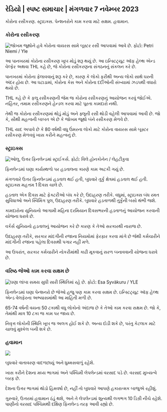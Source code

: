## રેડિયો \| સ્પષ્ટ સમાચાર \| મંગળવાર 7 નવેમ્બર 2023

કોરોના રસીકરણ. સ્ટ્રાઇક્સ. પેન્શનરોને કામ કરવા માટે સક્ષમ. હવામાન.

### કોરોના રસીકરણ

![જોખમ જૂથોને હવે કોરોના વાયરસ સામે બૂસ્ટર રસી આપવામાં આવે છે. ફોટો: Petri Niemi / Yle](https://images.cdn.yle.fi/image/upload/c_crop,h_2266,w_4027,x_0,y_0/ar_1.777777777777777,c_fill,g_faces,h_6275/0p_0d.w.q_auto:eco/f_auto/fl_lossy/v1675253861/39-99789363046bc0166b4)

આ પાનખરમાં કોરોના રસીકરણ ખૂબ મોડું શરૂ થયું છે. આ ઇન્સ્ટિટ્યૂટ ઑફ હેલ્થ એન્ડ વેલ્ફેર અથવા THL કહે છે, જે કોરોના રસીકરણના સંગઠનનું સંકલન કરે છે.

પાનખરમાં કોરોના ફેલાવવાનું શરૂ કરે છે, કારણ કે લોકો ફરીથી અન્ય લોકો સાથે ઘરની અંદર હોય છે. આ ઘટાડામાં, કોરોના કેસ અને કોરોના દર્દીઓની સંખ્યામાં ઝડપથી વધારો થયો છે.

THL કહે છે કે ફલૂ રસીકરણની જેમ જ કોરોના રસીકરણનું આયોજન કરવું જોઈએ. નહિંતર, તમામ રસીકરણને હેન્ડલ કરવા માટે પૂરતા કામદારો નથી.

તેથી જ કોરોના રસીકરણમાં થોડું મોડું અને ફ્લૂની રસી થોડી વહેલી આપવામાં આવી છે. જો કે, સૌથી મહત્વની બાબત એ છે કે જોખમ જૂથો બંને રસીકરણ મેળવે છે.

THL યાદ અપાવે છે કે 80 વર્ષથી વધુ ઉંમરના લોકો માટે કોરોના વાયરસ સામે બૂસ્ટર રસીકરણ મેળવવું ખાસ કરીને મહત્વનું છે.

### સ્ટ્રાઇક્સ

![ઓલુ, ઉત્તર ફિનલેન્ડમાં સ્ટ્રાઈકર્સ. ફોટો: વિલે હોનકોનેન / લેહટીકુવા](https://images.cdn.yle.fi/image/upload/c_crop,h_2880,w_5120,x_0,y_533/ar_1.777777777777777,c_fill,g_faces,/7777777777777777777777777777777777777777777,c_fill,g_faces,20p_01/05_01q_auto:eco/f_auto/fl_lossy/v1699368229/39-11968696549f7933eb81)

ફિનલેન્ડમાં ઘણા કાર્યસ્થળો પર હડતાલના કારણે કામ અટકી ગયું છે.

મંગળવારે ઉત્તર ફિનલેન્ડમાં હડતાલ થઈ હતી, બુધવારે તુર્કુ ક્ષેત્રમાં હડતાલ થઈ હતી. સ્ટ્રાઇક્સ મહત્તમ 1 દિવસ ચાલે છે.

હડતાલ એક દિવસ માટે ફેક્ટરીઓ બંધ કરે છે, ઉદાહરણ તરીકે. વધુમાં, સ્ટ્રાઇક્સ બંધ રમત સુવિધાઓ અને સ્વિમિંગ પુલ, ઉદાહરણ તરીકે. બુધવારે હડતાળથી તુર્કુની બસો થંભી જશે.

કામદારોના યુનિયનો આગામી મહિના દરમિયાન દિવસભરની હડતાળનું આયોજન કરવાની યોજના ધરાવે છે.

વર્કર્સ યુનિયનો હડતાલનું આયોજન કરે છે કારણ કે તેઓ સરકારથી નારાજ છે.

ઉદાહરણ તરીકે, સરકાર માંદગીની રજાના નિયમોમાં ફેરફાર કરવા માંગે છે જેથી કર્મચારીને માંદગીની રજાના પહેલા દિવસથી પગાર નહીં મળે.

આ ઉપરાંત, સરકાર કર્મચારીને નોકરીમાંથી કાઢી મૂકવાનું સરળ બનાવવાની યોજના ધરાવે છે.

### વરિષ્ઠ જેઓ કામ કરવા સક્ષમ છે

![ઘણા લાંબા સમય સુધી સારી સ્થિતિમાં રહે છે. ફોટો: Esa Syväkuru / YLE](https://images.cdn.yle.fi/image/upload/c_crop,h_3375,w_6000,x_0,y_47/ar_1.777777777777777,c_fill,g_faces,h_1577777777777777777777777777777777777777777777777777777777777777777777777777777777777777777777777777777777,c_fill,g_faces,w/157/0157/q_auto:eco/f_auto/fl_lossy/v1568642672/39-5915475d7f9625891ee)

ફિનલેન્ડમાં ઘણા પેન્શનરો છે જેઓ હજુ પણ કામ કરવા સક્ષમ છે. ઇન્સ્ટિટ્યૂટ ઑફ હેલ્થ એન્ડ વેલફેરના અભ્યાસમાંથી આ માહિતી મળી છે.

65-74 વર્ષની વયના 50 ટકાથી વધુ લોકોનો અંદાજ છે કે તેઓ કામ કરવા સક્ષમ છે. જો કે, તેમાંથી માત્ર 10 ટકા જ કામ પર જાય છે.

નિવૃત્ત લોકોની સ્થિતિ ખૂબ જ અલગ હોઈ શકે છે. અન્ય દોડી શકે છે, પરંતુ કેટલાક માટે ચાલવું મુશ્કેલ બની શકે છે.

### હવામાન

![](https://images.cdn.yle.fi/image/upload/c_crop,h_1080,w_1919,x_0,y_0/ar_1.7777777777777777,c_fill,g_faces,h_675,w_1200/dco.f_auto/fl_lossy/v1699373925/39-1197270654a63406a4f5)

બુધવારે વાતાવરણ વાદળછાયું અને ધુમ્મસવાળું રહેશે.

ખાસ કરીને દેશના મધ્ય ભાગમાં અને પશ્ચિમી લેપલેન્ડમાં વરસાદ પડે છે. વરસાદ મુખ્યત્વે બરફ છે.

દેશના ઉત્તર ભાગમાં થોડો હિમવર્ષા છે, નહીં તો બુધવારે આપણે હકારાત્મક બાજુએ રહીશું.

ગુરુવારે, ઉત્તરમાં હવામાન ઠંડું થશે, અને તે લેપલેન્ડમાં શૂન્યથી લગભગ 10 ડિગ્રી નીચે રહેશે. પાણીનો વરસાદ પશ્ચિમથી દક્ષિણ ફિનલેન્ડ તરફ આવી રહ્યો છે.